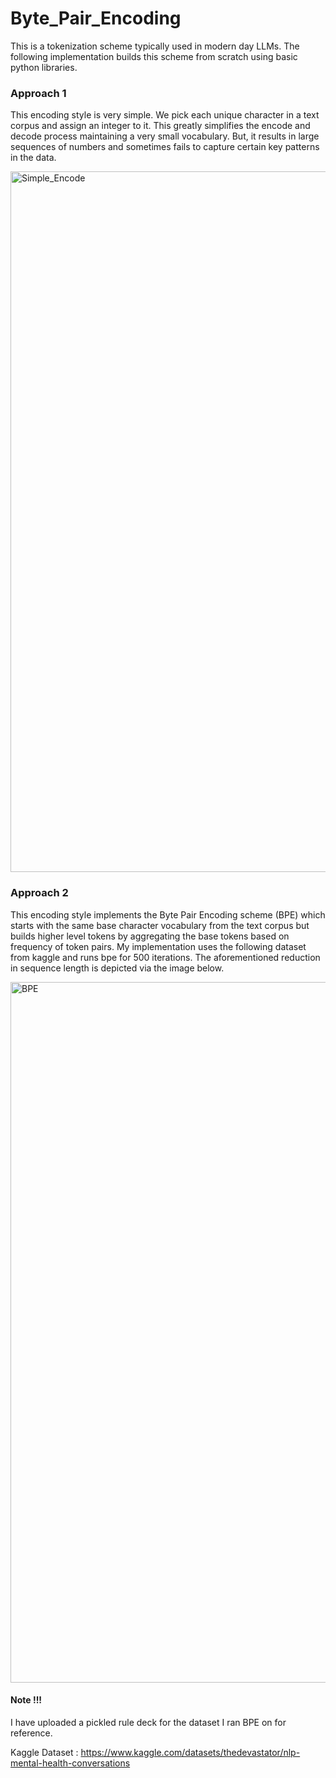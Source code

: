 # Byte_Pair_Encoding
This is a tokenization scheme typically used in modern day LLMs. The following implementation builds this scheme from scratch using basic python libraries. 

### Approach 1

This encoding style is very simple. We pick each unique character in a text corpus and assign an integer to it. This greatly simplifies the encode and decode process maintaining a very small vocabulary. But, it results in large sequences of numbers and sometimes fails to capture certain key patterns in the data. 

<img width="1121" alt="Simple_Encode" src="https://github.com/srimanthtenneti/Byte_Pair_Encoding/assets/40752683/19998f15-2701-4a29-95a7-6ce986f27990">


### Approach 2 

This encoding style implements the Byte Pair Encoding scheme (BPE) which starts with the same base character vocabulary from the text corpus but builds higher level tokens by aggregating the base tokens based on frequency of token pairs. My implementation uses the following dataset from kaggle and runs bpe for 500 iterations. The aforementioned reduction in sequence length is depicted via the image below. 

<img width="1121" alt="BPE" src="https://github.com/srimanthtenneti/Byte_Pair_Encoding/assets/40752683/875e02d3-2f9c-4f96-bfb0-ab295328ce2a">

#### Note !!! 

I have uploaded a pickled rule deck for the dataset I ran BPE on for reference. 

Kaggle Dataset : https://www.kaggle.com/datasets/thedevastator/nlp-mental-health-conversations
